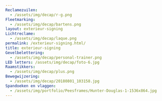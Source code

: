```yaml
---
Reclamezuilen:
  - /assets/img/decap/r-g.png
Fleetmarking:
  - /assets/img/decap/bartens.png
layout: exterieur-signing
Lichtreclame:
  - /assets/img/decap/laque.png
permalink: /exterieur-signing.html/
title: exterieur-signing
Gevelbelettering:
  - /assets/img/decap/personal-trainer.png
LED letters: /assets/img/decap/foto-6.jpg
Raamstikkers:
  - /assets/img/decap/plus.png
Bewegwijzering:
  - /assets/img/decap/20180801_103158.jpg
Spandoeken en vlaggen:
  - /assets/img/portfolio/Peesframes/Hunter-Douglas-1-1536x864.jpg
---
```

